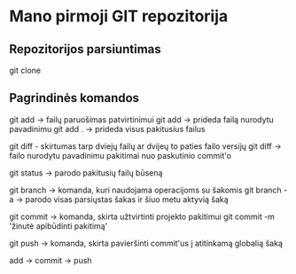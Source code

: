 # Mano pirmoji GIT repozitorija

## Repozitorijos parsiuntimas
git clone <repozitorijos-nuoroda>

## Pagrindinės komandos
git add -> failų paruošimas patvirtinimui
    git add <failo-pavadinimas> -> prideda failą nurodytu pavadinimu
    git add . -> prideda visus pakitusius failus

git diff - skirtumas tarp dviejų failų ar dvijeų to paties failo versijų
    git diff <failo-pavadinimas> -> failo nurodytu pavadinimu pakitimai nuo paskutinio commit'o 

git status -> parodo pakitusių failų būseną

git branch -> komanda, kuri naudojama operacijoms su šakomis
    git branch -a -> parodo visas parsiųstas šakas ir  šiuo metu aktyvią šaką

git commit -> komanda, skirta užtvirtinti projekto pakitimui
    git commit -m 'žinutė apibūdinti pakitimą'

git push -> komanda, skirta pavieršinti commit'us į atitinkamą globalią šaką


add -> commit -> push